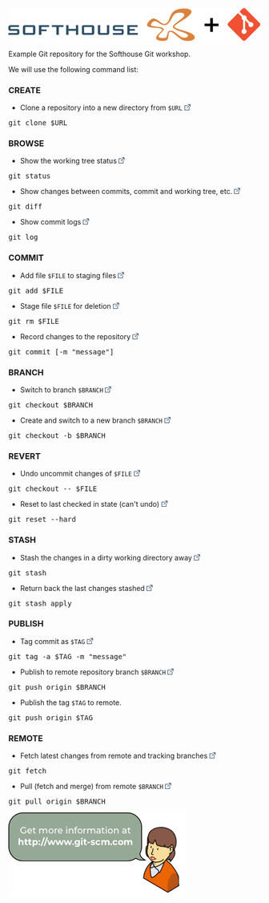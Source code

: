 ![Softhouse][18]

Example Git repository for the Softhouse Git workshop.

We will use the following command list:

### CREATE

- Clone a repository into a new directory from <code>\$URL</code> [![Link][17]][2]
<pre>git clone $URL</pre>

### BROWSE

- Show the working tree status [![Link][17]][3]
<pre>git status</pre>

- Show changes between commits, commit and working tree, etc. [![Link][17]][4]
<pre>git diff</pre>

- Show commit logs [![Link][17]][5]
<pre>git log</pre>

### COMMIT

- Add file <code>\$FILE</code> to staging files [![Link][17]][6]
<pre>git add $FILE</pre>

- Stage file <code>\$FILE</code> for deletion [![Link][17]][7]
<pre>git rm $FILE</pre> 

- Record changes to the repository [![Link][17]][8]
<pre>git commit [-m "message"]</pre>

### BRANCH

- Switch to branch <code>\$BRANCH</code> [![Link][17]][9]
<pre>git checkout $BRANCH</pre>

- Create and switch to a new branch <code>\$BRANCH</code> [![Link][17]][9]
<pre>git checkout -b $BRANCH</pre>

### REVERT

- Undo uncommit changes of <code>\$FILE</code> [![Link][17]][9]
<pre>git checkout -- $FILE</pre>

- Reset to last checked in state (can't undo) [![Link][17]][10]
<pre>git reset --hard</pre>

### STASH

- Stash the changes in a dirty working directory away [![Link][17]][11]
<pre>git stash</pre>

- Return back the last changes stashed [![Link][17]][11]
<pre>git stash apply</pre>


### PUBLISH

- Tag commit as <code>\$TAG</code> [![Link][17]][12]
<pre>git tag -a $TAG -m "message"</pre>

- Publish to remote repository branch <code>\$BRANCH</code> [![Link][17]][13]
<pre>git push origin $BRANCH</pre>

- Publish the tag <code>\$TAG</code> to remote. 
<pre>git push origin $TAG</pre>

### REMOTE

- Fetch latest changes from remote and tracking branches [![Link][17]][14]
<pre>git fetch</pre>

- Pull (fetch and merge) from remote <code>\$BRANCH</code> [![Link][17]][15]
<pre>git pull origin $BRANCH</pre>

[![git-scm.com][16]][1]

[1]:  https://www.git-scm.com "git-scm.com"
[2]:  https://git-scm.com/docs/git-clone "git-clone"
[3]:  https://git-scm.com/docs/git-status "git-status"
[4]:  https://git-scm.com/docs/git-diff "git-diff"
[5]:  https://git-scm.com/docs/git-log "git-log"
[6]:  https://git-scm.com/docs/git-add "git-add"
[7]:  https://git-scm.com/docs/git-rm "git-rm"
[8]:  https://git-scm.com/docs/git-commit "git-commit"
[9]:  https://git-scm.com/docs/git-checkout "git-checkout"
[10]:  https://git-scm.com/docs/git-reset "git-reset"
[11]:  https://git-scm.com/docs/git-stash "git-stash"
[12]:  https://git-scm.com/docs/git-tag "git-tag"
[13]:  https://git-scm.com/docs/git-push "git-push"
[14]:  https://git-scm.com/docs/git-fetch "git-fetch"
[15]:  https://git-scm.com/docs/git-pull "git-pull"
[16]:  ./resources/chat.png
[17]:  ./resources/link.png
[18]:  ./resources/header.png